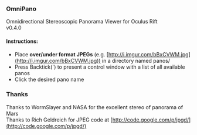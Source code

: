 ### OmniPano  
Omnidirectional Stereoscopic Panorama Viewer for Oculus Rift  
v0.4.0  

#### Instructions:  
 - Place **over/under format JPEGs** (e.g. [http://i.imgur.com/bBxCVWM.jpg](http://i.imgur.com/bBxCVWM.jpg)) in a directory named panos/  
 - Press Backtick(`) to present a control window with a list of all available panos  
 - Click the desired pano name  

### Thanks
Thanks to WormSlayer and NASA for the excellent stereo of panorama of Mars  
Thanks to Rich Geldreich for JPEG code at [http://code.google.com/p/jpgd/](http://code.google.com/p/jpgd/)  
